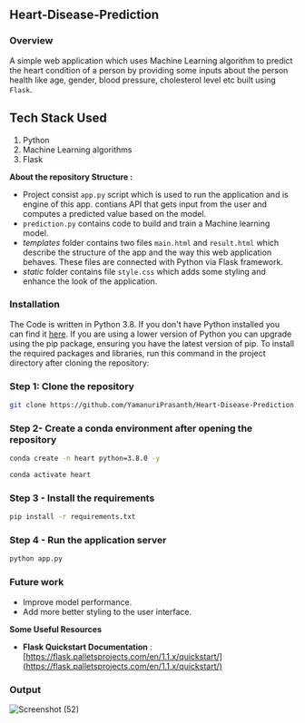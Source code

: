 ## Heart-Disease-Prediction 

### Overview

A simple web application which uses Machine Learning algorithm to predict the heart condition of a person by providing some inputs about the person health like age, gender, blood pressure, cholesterol level etc built using `Flask`.
 


 
## Tech Stack Used
1. Python  
2. Machine Learning algorithms
3. Flask


**About the repository Structure :**

- Project consist `app.py` script which is used to run the application and is engine of this app. contians API that gets input from the user and computes a predicted value based on the model.
- `prediction.py` contains code to build and train a Machine learning model.
- *templates* folder contains two files `main.html` and `result.html` which describe the structure of the app and the way this web application behaves. These files are connected with Python via Flask framework.  
- *static* folder contains file `style.css` which adds some styling and enhance the look of the application. 

### Installation

The Code is written in Python 3.8. If you don't have Python installed you can find it [here](https://www.python.org/downloads/). If you are using a lower version of Python you can upgrade using the pip package, ensuring you have the latest version of pip. To install the required packages and libraries, run this command in the project directory after cloning the repository:

### Step 1: Clone the repository
```bash
git clone https://github.com/YamanuriPrasanth/Heart-Disease-Prediction.git
```

### Step 2- Create a conda environment after opening the repository

```bash
conda create -n heart python=3.8.0 -y
```

```bash
conda activate heart
```

### Step 3 - Install the requirements
```bash
pip install -r requirements.txt
```


### Step 4 - Run the application server
```bash
python app.py
```





### Future work 

- Improve model performance.
- Add more better styling to the user interface.



**Some Useful Resources**

- **Flask Quickstart Documentation** : [https://flask.palletsprojects.com/en/1.1.x/quickstart/](https://flask.palletsprojects.com/en/1.1.x/quickstart/)


### Output
![Screenshot (52)](https://user-images.githubusercontent.com/54884765/196180844-f85dc94e-542a-404f-aaea-5434201dc599.png)

